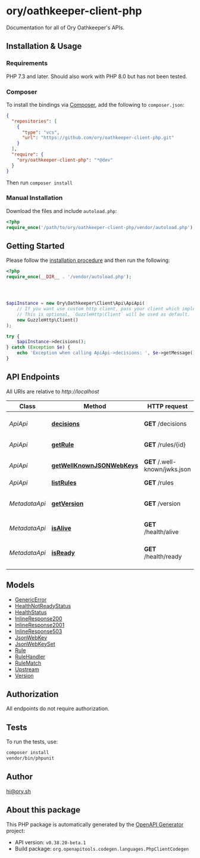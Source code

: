# ory/oathkeeper-client-php

Documentation for all of Ory Oathkeeper's APIs.



## Installation & Usage

### Requirements

PHP 7.3 and later.
Should also work with PHP 8.0 but has not been tested.

### Composer

To install the bindings via [Composer](https://getcomposer.org/), add the following to `composer.json`:

```json
{
  "repositories": [
    {
      "type": "vcs",
      "url": "https://github.com/ory/oathkeeper-client-php.git"
    }
  ],
  "require": {
    "ory/oathkeeper-client-php": "*@dev"
  }
}
```

Then run `composer install`

### Manual Installation

Download the files and include `autoload.php`:

```php
<?php
require_once('/path/to/ory/oathkeeper-client-php/vendor/autoload.php');
```

## Getting Started

Please follow the [installation procedure](#installation--usage) and then run the following:

```php
<?php
require_once(__DIR__ . '/vendor/autoload.php');




$apiInstance = new Ory\Oathkeeper\Client\Api\ApiApi(
    // If you want use custom http client, pass your client which implements `GuzzleHttp\ClientInterface`.
    // This is optional, `GuzzleHttp\Client` will be used as default.
    new GuzzleHttp\Client()
);

try {
    $apiInstance->decisions();
} catch (Exception $e) {
    echo 'Exception when calling ApiApi->decisions: ', $e->getMessage(), PHP_EOL;
}

```

## API Endpoints

All URIs are relative to *http://localhost*

Class | Method | HTTP request | Description
------------ | ------------- | ------------- | -------------
*ApiApi* | [**decisions**](docs/Api/ApiApi.md#decisions) | **GET** /decisions | Access Control Decision API
*ApiApi* | [**getRule**](docs/Api/ApiApi.md#getrule) | **GET** /rules/{id} | Retrieve a Rule
*ApiApi* | [**getWellKnownJSONWebKeys**](docs/Api/ApiApi.md#getwellknownjsonwebkeys) | **GET** /.well-known/jwks.json | Lists Cryptographic Keys
*ApiApi* | [**listRules**](docs/Api/ApiApi.md#listrules) | **GET** /rules | List All Rules
*MetadataApi* | [**getVersion**](docs/Api/MetadataApi.md#getversion) | **GET** /version | Return Running Software Version.
*MetadataApi* | [**isAlive**](docs/Api/MetadataApi.md#isalive) | **GET** /health/alive | Check HTTP Server Status
*MetadataApi* | [**isReady**](docs/Api/MetadataApi.md#isready) | **GET** /health/ready | Check HTTP Server and Database Status

## Models

- [GenericError](docs/Model/GenericError.md)
- [HealthNotReadyStatus](docs/Model/HealthNotReadyStatus.md)
- [HealthStatus](docs/Model/HealthStatus.md)
- [InlineResponse200](docs/Model/InlineResponse200.md)
- [InlineResponse2001](docs/Model/InlineResponse2001.md)
- [InlineResponse503](docs/Model/InlineResponse503.md)
- [JsonWebKey](docs/Model/JsonWebKey.md)
- [JsonWebKeySet](docs/Model/JsonWebKeySet.md)
- [Rule](docs/Model/Rule.md)
- [RuleHandler](docs/Model/RuleHandler.md)
- [RuleMatch](docs/Model/RuleMatch.md)
- [Upstream](docs/Model/Upstream.md)
- [Version](docs/Model/Version.md)

## Authorization
All endpoints do not require authorization.
## Tests

To run the tests, use:

```bash
composer install
vendor/bin/phpunit
```

## Author

hi@ory.sh

## About this package

This PHP package is automatically generated by the [OpenAPI Generator](https://openapi-generator.tech) project:

- API version: `v0.38.20-beta.1`
- Build package: `org.openapitools.codegen.languages.PhpClientCodegen`
